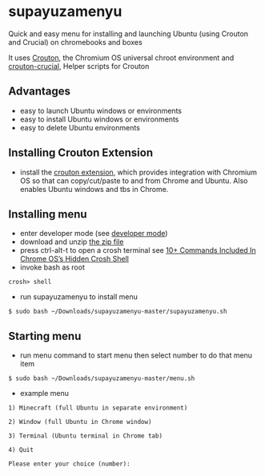 # supayuzamenyu
Quick and easy menu for installing and launching Ubuntu (using Crouton and Crucial) on chromebooks and boxes

It uses [Crouton](https://github.com/dnschneid/crouton), the Chromium OS universal chroot environment and [crouton-crucial](https://github.com/qrkourier/crouton-crucial), Helper scripts for Crouton

## Advantages
* easy to launch Ubuntu windows or environments
* easy to install Ubuntu windows or environments
* easy to delete Ubuntu environments

## Installing Crouton Extension
* install the [crouton extension](https://goo.gl/OVQOEt), which provides integration with Chromium OS so that can copy/cut/paste to and from Chrome and Ubuntu.  Also enables Ubuntu windows and tbs in Chrome.

## Installing menu
* enter developer mode (see [developer mode](./developer_mode.md))
* download and unzip [the zip file](https://github.com/ezzye/supayuzamenyu/archive/master.zip)
* press ctrl-alt-t to open a crosh terminal see [10+ Commands Included In Chrome OS’s Hidden Crosh Shell](http://www.howtogeek.com/170648/10-commands-included-in-chrome-oss-hidden-crosh-shell/)
* invoke bash as root
```
crosh> shell
```
* run supayuzamenyu to install menu
```
$ sudo bash ~/Downloads/supayuzamenyu-master/supayuzamenyu.sh
```
## Starting menu
* run menu command to start menu then select number to do that menu item
```
$ sudo bash ~/Downloads/supayuzamenyu-master/menu.sh
```
* example menu

```
1) Minecraft (full Ubuntu in separate environment)

2) Window (full Ubuntu in Chrome window)

3) Terminal (Ubuntu terminal in Chrome tab)

4) Quit

Please enter your choice (number):


```
